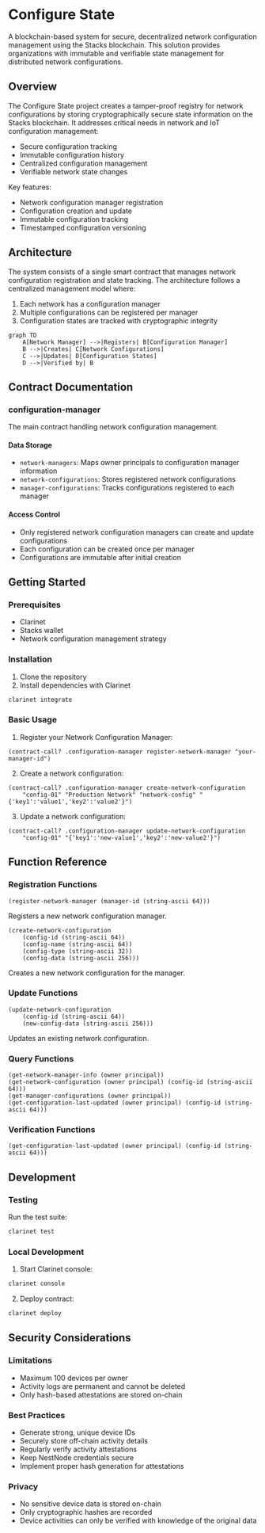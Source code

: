 # Configure State

A blockchain-based system for secure, decentralized network configuration management using the Stacks blockchain. This solution provides organizations with immutable and verifiable state management for distributed network configurations.

## Overview

The Configure State project creates a tamper-proof registry for network configurations by storing cryptographically secure state information on the Stacks blockchain. It addresses critical needs in network and IoT configuration management:

- Secure configuration tracking
- Immutable configuration history
- Centralized configuration management
- Verifiable network state changes

Key features:
- Network configuration manager registration
- Configuration creation and update
- Immutable configuration tracking
- Timestamped configuration versioning

## Architecture

The system consists of a single smart contract that manages network configuration registration and state tracking. The architecture follows a centralized management model where:

1. Each network has a configuration manager
2. Multiple configurations can be registered per manager
3. Configuration states are tracked with cryptographic integrity

```mermaid
graph TD
    A[Network Manager] -->|Registers| B[Configuration Manager]
    B -->|Creates| C[Network Configurations]
    C -->|Updates| D[Configuration States]
    D -->|Verified by| B
```

## Contract Documentation

### configuration-manager

The main contract handling network configuration management.

#### Data Storage
- `network-managers`: Maps owner principals to configuration manager information
- `network-configurations`: Stores registered network configurations
- `manager-configurations`: Tracks configurations registered to each manager

#### Access Control
- Only registered network configuration managers can create and update configurations
- Each configuration can be created once per manager
- Configurations are immutable after initial creation

## Getting Started

### Prerequisites
- Clarinet
- Stacks wallet
- Network configuration management strategy

### Installation

1. Clone the repository
2. Install dependencies with Clarinet
```bash
clarinet integrate
```

### Basic Usage

1. Register your Network Configuration Manager:
```clarity
(contract-call? .configuration-manager register-network-manager "your-manager-id")
```

2. Create a network configuration:
```clarity
(contract-call? .configuration-manager create-network-configuration 
    "config-01" "Production Network" "network-config" "{'key1':'value1','key2':'value2'}")
```

3. Update a network configuration:
```clarity
(contract-call? .configuration-manager update-network-configuration 
    "config-01" "{'key1':'new-value1','key2':'new-value2'}")
```

## Function Reference

### Registration Functions

```clarity
(register-network-manager (manager-id (string-ascii 64)))
```
Registers a new network configuration manager.

```clarity
(create-network-configuration 
    (config-id (string-ascii 64)) 
    (config-name (string-ascii 64)) 
    (config-type (string-ascii 32)) 
    (config-data (string-ascii 256)))
```
Creates a new network configuration for the manager.

### Update Functions

```clarity
(update-network-configuration 
    (config-id (string-ascii 64)) 
    (new-config-data (string-ascii 256)))
```
Updates an existing network configuration.

### Query Functions

```clarity
(get-network-manager-info (owner principal))
(get-network-configuration (owner principal) (config-id (string-ascii 64)))
(get-manager-configurations (owner principal))
(get-configuration-last-updated (owner principal) (config-id (string-ascii 64)))
```

### Verification Functions

```clarity
(get-configuration-last-updated (owner principal) (config-id (string-ascii 64)))
```

## Development

### Testing

Run the test suite:
```bash
clarinet test
```

### Local Development
1. Start Clarinet console:
```bash
clarinet console
```

2. Deploy contract:
```bash
clarinet deploy
```

## Security Considerations

### Limitations
- Maximum 100 devices per owner
- Activity logs are permanent and cannot be deleted
- Only hash-based attestations are stored on-chain

### Best Practices
- Generate strong, unique device IDs
- Securely store off-chain activity details
- Regularly verify activity attestations
- Keep NestNode credentials secure
- Implement proper hash generation for attestations

### Privacy
- No sensitive device data is stored on-chain
- Only cryptographic hashes are recorded
- Device activities can only be verified with knowledge of the original data